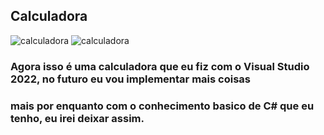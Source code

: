 ## Calculadora

![calculadora](https://github.com/mateushrc/Calculadora/assets/163537187/9dd4ab4a-7aa9-4e22-8d8e-81cceb654f77)
![calculadora](https://github.com/mateushrc/Calculadora/assets/163537187/fc3262e1-a730-4bd9-a2d3-9ec94abd0d3f)

### Agora isso é uma calculadora que eu fiz com o Visual Studio 2022, no futuro eu vou implementar mais coisas
### mais por enquanto com o conhecimento basico de C# que eu tenho, eu irei deixar assim.


